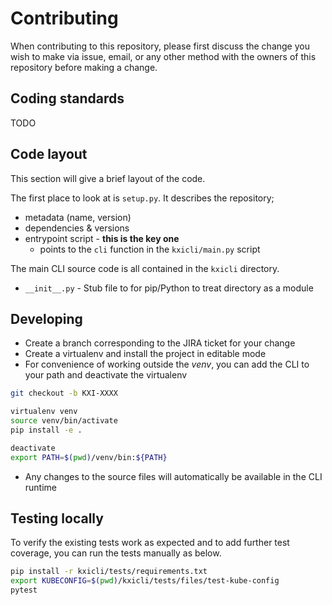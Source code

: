 # Contributing

When contributing to this repository, please first discuss the change you wish to make via issue,
email, or any other method with the owners of this repository before making a change.

## Coding standards

TODO

## Code layout

This section will give a brief layout of the code.

The first place to look at is `setup.py`.
It describes the repository;

- metadata (name, version)
- dependencies & versions
- entrypoint script - **this is the key one**
    - points to the `cli` function in the `kxicli/main.py` script

The main CLI source code is all contained in the `kxicli` directory.

- `__init__.py` - Stub file to for pip/Python to treat directory as a module

## Developing

- Create a branch corresponding to the JIRA ticket for your change
- Create a virtualenv and install the project in editable mode
- For convenience of working outside the _venv_, you can add the CLI to your path and deactivate the virtualenv

```bash
git checkout -b KXI-XXXX

virtualenv venv
source venv/bin/activate
pip install -e .

deactivate
export PATH=$(pwd)/venv/bin:${PATH}
```

- Any changes to the source files will automatically be available in the CLI runtime

## Testing locally

To verify the existing tests work as expected and to add further test coverage, you can run the tests manually
as below.

```bash
pip install -r kxicli/tests/requirements.txt
export KUBECONFIG=$(pwd)/kxicli/tests/files/test-kube-config
pytest
```
